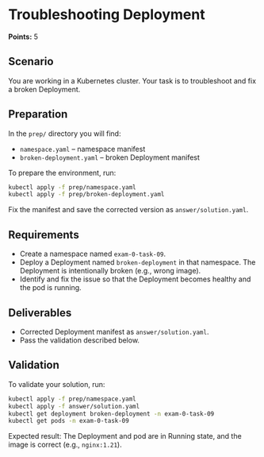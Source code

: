# Troubleshooting Deployment

**Points:** 5

## Scenario
You are working in a Kubernetes cluster. Your task is to troubleshoot and fix a broken Deployment.

## Preparation
In the `prep/` directory you will find:
- `namespace.yaml` – namespace manifest
- `broken-deployment.yaml` – broken Deployment manifest

To prepare the environment, run:

```sh
kubectl apply -f prep/namespace.yaml
kubectl apply -f prep/broken-deployment.yaml
```

Fix the manifest and save the corrected version as `answer/solution.yaml`.

## Requirements
- Create a namespace named `exam-0-task-09`.
- Deploy a Deployment named `broken-deployment` in that namespace. The Deployment is intentionally broken (e.g., wrong image).
- Identify and fix the issue so that the Deployment becomes healthy and the pod is running.

## Deliverables
- Corrected Deployment manifest as `answer/solution.yaml`.
- Pass the validation described below.

## Validation
To validate your solution, run:

```sh
kubectl apply -f prep/namespace.yaml
kubectl apply -f answer/solution.yaml
kubectl get deployment broken-deployment -n exam-0-task-09
kubectl get pods -n exam-0-task-09
```
Expected result: The Deployment and pod are in Running state, and the image is correct (e.g., `nginx:1.21`).
